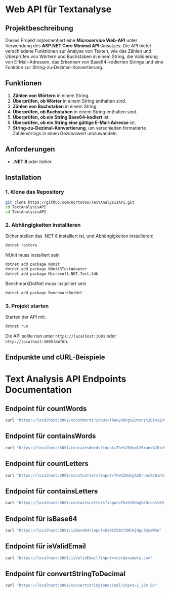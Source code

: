 # Web API für Textanalyse

## Projektbeschreibung

Dieses Projekt implementiert eine **Microservice Web-API** unter Verwendung des **ASP.NET Core Minimal API**-Ansatzes. Die API bietet verschiedene Funktionen zur Analyse von Texten, wie das Zählen und Überprüfen von Wörtern und Buchstaben in einem String, die Validierung von E-Mail-Adressen, das Erkennen von Base64-kodierten Strings und eine Funktion zur String-zu-Dezimal-Konvertierung.

## Funktionen

1. **Zählen von Wörtern** in einem String.
2. **Überprüfen, ob Wörter** in einem String enthalten sind.
3. **Zählen von Buchstaben** in einem String.
4. **Überprüfen, ob Buchstaben** in einem String enthalten sind.
5. **Überprüfen, ob ein String Base64-kodiert** ist.
6. **Überprüfen, ob ein String eine gültige E-Mail-Adresse** ist.
7. **String-zu-Dezimal-Konvertierung**, um verschieden formatierte Zahlenstrings in einen Dezimalwert umzuwandeln.

## Anforderungen

- **.NET 8** oder höher

## Installation

### 1. Klone das Repository

```bash
git clone https://github.com/KortoVos/TextAnalysisAPI.git
cd TextAnalysisAPI
cd TextAnalysisAPI
```

### 2. Abhängigkeiten installieren
Sicher stellen das .NET 8 installiert ist, und Abhängigkeiten installieren:
```bash
dotnet restore
```

NUnit muss installiert sein
```bash
dotnet add package NUnit
dotnet add package NUnit3TestAdapter
dotnet add package Microsoft.NET.Test.Sdk
```

BenchmarkDotNet muss installiert sein
```bash
dotnet add package BenchmarkDotNet
```

### 3. Projekt starten
Starten der API mit:
```bash
dotnet run
```

Die API sollte nun unter `https://localhost:3001` oder `http://localhost:3000` laufen.


## Endpunkte und cURL-Beispiele
# Text Analysis API Endpoints Documentation

## Endpoint für countWords

```bash
curl "https://localhost:3001/countWords?input=The%20dog%20runs%20in%20the%20park.&words=dog&words=park"
```

## Endpoint für containsWords

```bash
curl "https://localhost:3001/containsWords?input=The%20dog%20runs%20in%20the%20park.&words=dog&words=cat"
```

## Endpoint für countLetters

```bash
curl "https://localhost:3001/countLetters?input=The%20dog%20runs%20in%20the%20park.&letters=d&letters=o"
```

## Endpoint für containsLetters

```bash
curl "https://localhost:3001/containsLetters?input=The%20dog%20runs%20in%20the%20park.&letters=a&letters=z"
```

## Endpoint für isBase64

```bash
curl "https://localhost:3001/isBase64?input=U29tZSBCYXNlNjQgc3RyaW5n"
```

## Endpoint für isValidEmail

```bash
curl "https://localhost:3001/isValidEmail?input=test@example.com"
```

## Endpoint für convertStringToDecimal

```bash
curl "https://localhost:3001/convertStringToDecimal?input=1_234.56"
```